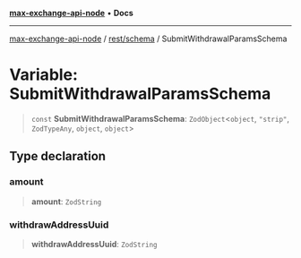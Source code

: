 [**max-exchange-api-node**](../../../README.md) • **Docs**

***

[max-exchange-api-node](../../../modules.md) / [rest/schema](../README.md) / SubmitWithdrawalParamsSchema

# Variable: SubmitWithdrawalParamsSchema

> `const` **SubmitWithdrawalParamsSchema**: `ZodObject`\<`object`, `"strip"`, `ZodTypeAny`, `object`, `object`\>

## Type declaration

### amount

> **amount**: `ZodString`

### withdrawAddressUuid

> **withdrawAddressUuid**: `ZodString`
